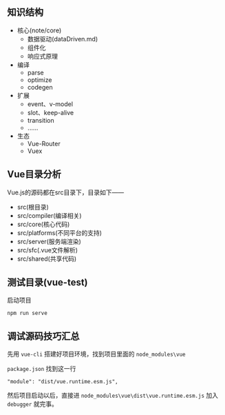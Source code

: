 ## 知识结构

- 核心(note/core)
  - 数据驱动(dataDriven.md)
  - 组件化
  - 响应式原理
- 编译
  - parse
  - optimize
  - codegen
- 扩展
  - event、v-model
  - slot、keep-alive
  - transition
  - ......
- 生态
  - Vue-Router
  - Vuex

## Vue目录分析

Vue.js的源码都在src目录下，目录如下——

- src(根目录)
- src/compiler(编译相关)
- src/core(核心代码)
- src/platforms(不同平台的支持)
- src/server(服务端渲染)
- src/sfc(.vue文件解析)
- src/shared(共享代码)

## 测试目录(vue-test)

启动项目 

```
npm run serve
```

## 调试源码技巧汇总

先用 `vue-cli` 搭建好项目环境，找到项目里面的 `node_modules\vue` 

`package.json` 找到这一行

```
"module": "dist/vue.runtime.esm.js",
```

然后项目启动以后，直接进 `node_modules\vue\dist\vue.runtime.esm.js`  加入`debugger` 就完事。

